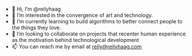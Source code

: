 - 👋 Hi, I’m @reilyhaag
- 👀 I’m interested in the convergence of art and technology. 
- 🌱 I’m currently learning to build algorithms to better connect people to the things they love. 
- 💞️ I’m looking to collaborate on projects that recenter human experience as the motivation behind technological development
- 📫 You can reach me by email at reily@reilyhaag.com

<!---
reilyhaag/reilyhaag is a ✨ special ✨ repository because its `README.md` (this file) appears on your GitHub profile.
You can click the Preview link to take a look at your changes.
--->
